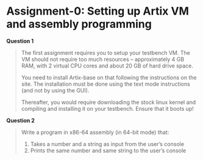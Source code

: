 # Assignment-0: Setting up Artix VM and assembly programming

**Question 1**
> The first assignment requires you to setup your testbench VM. The VM should not require too much resources – approximately 4 GB RAM, with 2 virtual CPU cores and about 20 GB of hard drive space.
>
> You need to install Artix-base on that following the instructions on the site.
> The installation must be done using the text mode instructions (and not by using the GUI).
>
> Thereafter, you would require downloading the stock linux kernel and compiling and installing it on your testbench. Ensure that it boots up!

**Question 2**
> Write a program in x86-64 assembly (in 64-bit mode) that:
>   1. Takes a number and a string as input from the user’s console
>   2. Prints the same number and same string to the user’s console
